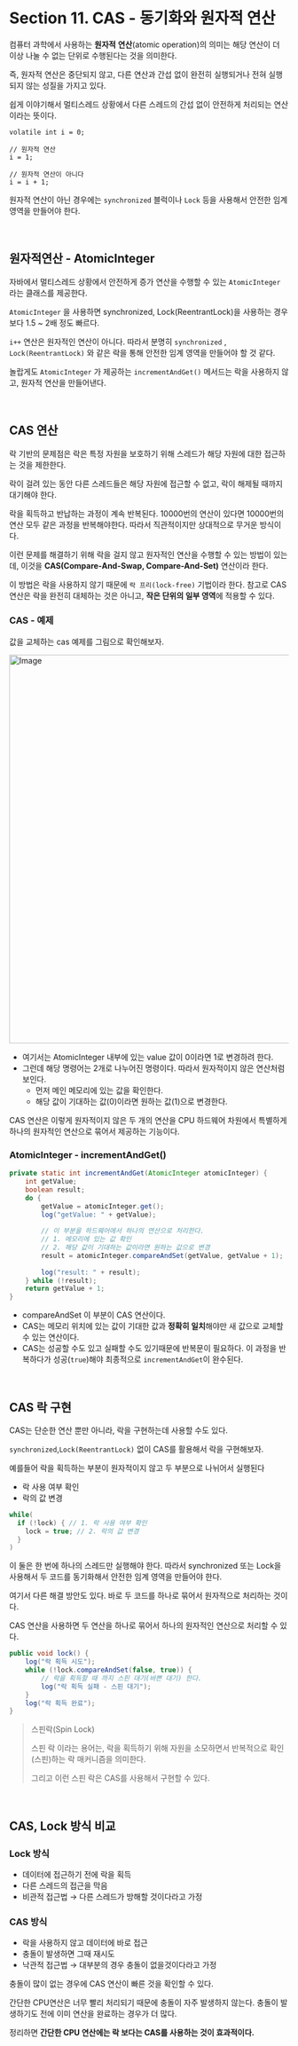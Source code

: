 # Section 11. CAS - 동기화와 원자적 연산

컴퓨터 과학에서 사용하는 **원자적** **연산**(atomic operation)의 의미는 해당 연산이 더 이상 나눌 수 없는 단위로 수행된다는 것을 의미한다.

즉, 원자적 연산은 중단되지 않고, 다른 연산과 간섭 없이 완전히 실행되거나 전혀 실행되지 않는 성질을 가지고 있다.

쉽게 이야기해서 멀티스레드 상황에서 다른 스레드의 간섭 없이 안전하게 처리되는 연산이라는 뜻이다.

```
volatile int i = 0;

// 원자적 연산
i = 1;

// 원자적 연산이 아니다
i = i + 1;
```

원자적 연산이 아닌 경우에는 `synchronized` 블럭이나 `Lock` 등을 사용해서 안전한 임계 영역을 만들어야 한다.

<br>

## 원자적연산 - AtomicInteger

자바에서 멀티스레드 상황에서 안전하게 증가 연산을 수행할 수 있는 `AtomicInteger` 라는 클래스를 제공한다. 

`AtomicInteger` 을 사용하면 synchronized, Lock(ReentrantLock)을 사용하는 경우보다 1.5 ~ 2배 정도 빠르다.

`i++` 연산은 원자적인 연산이 아니다. 따라서 분명히 `synchronized` , `Lock(ReentrantLock)` 와 같은 락을 통해 안전한 임계 영역을 만들어야 할 것 같다.

놀랍게도 `AtomicInteger` 가 제공하는 `incrementAndGet()` 메서드는 락을 사용하지 않고, 원자적 연산을 만들어낸다.

<br>

## CAS 연산

락 기반의 문제점은 락은 특정 자원을 보호하기 위해 스레드가 해당 자원에 대한 접근하는 것을 제한한다.

락이 걸려 있는 동안 다른 스레드들은 해당 자원에 접근할 수 없고, 락이 해제될 때까지 대기해야 한다.

락을 획득하고 반납하는 과정이 계속 반복된다. 10000번의 연산이 있다면 10000번의 연산 모두 같은 과정을 반복해야한다. 따라서 직관적이지만 상대적으로 무거운 방식이다.

이런 문제를 해결하기 위해 락을 걸지 않고 원자적인 연산을 수행할 수 있는 방법이 있는데, 이것을 **CAS(Compare-And-Swap, Compare-And-Set)** 연산이라 한다.

이 방법은 락을 사용하지 않기 때문에 `락 프리(lock-free)` 기법이라 한다. 참고로 CAS 연산은 락을 완전히 대체하는 것은 아니고, **작은 단위의 일부 영역**에 적용할 수 있다.

### CAS - 예제

값을 교체하는 cas 예제를 그림으로 확인해보자.

<img width="701" alt="Image" src="https://github.com/user-attachments/assets/828d259e-3b6d-414a-8592-67a03f6baa20" />

- 여기서는 AtomicInteger 내부에 있는 value 값이 0이라면 1로 변경하려 한다.
- 그런데 해당 명령어는 2개로 나누어진 명령이다. 따라서 원자적이지 않은 연산처럼 보인다.
    - 먼저 메인 메모리에 있는 값을 확인한다.
    - 해당 값이 기대하는 값(0)이라면 원하는 값(1)으로 변경한다.

CAS 연산은 이렇게 원자적이지 않은 두 개의 연산을 CPU 하드웨어 차원에서 특별하게 하나의 원자적인 연산으로 묶어서 제공하는 기능이다.


### AtomicInteger - incrementAndGet()

```java
private static int incrementAndGet(AtomicInteger atomicInteger) {
    int getValue;
    boolean result;
    do {
        getValue = atomicInteger.get();
        log("getValue: " + getValue);
        
        // 이 부분을 하드웨어에서 하나의 연산으로 처리한다.
        // 1. 메모리에 있는 값 확인
        // 2. 해당 값이 기대하는 값이라면 원하는 값으로 변경
        result = atomicInteger.compareAndSet(getValue, getValue + 1); 
        
        log("result: " + result);
    } while (!result);
    return getValue + 1;
}
```

- compareAndSet 이 부분이 CAS 연산이다.
- CAS는 메모리 위치에 있는 값이 기대한 값과 **정확히 일치**해야만 새 값으로 교체할 수 있는 연산이다.
- CAS는 성공할 수도 있고 실패할 수도 있기때문에 반복문이 필요하다. 이 과정을 반복하다가 성공(`true`)해야 최종적으로 `incrementAndGet`이 완수된다.

<br>


## CAS 락 구현

CAS는 단순한 연산 뿐만 아니라, 락을 구현하는데 사용할 수도 있다.

`synchronized`,`Lock(ReentrantLock)` 없이 CAS를 활용해서 락을 구현해보자.

예를들어 락을 획득하는 부분이 원자적이지 않고 두 부분으로 나뉘어서 실행된다

- 락 사용 여부 확인
- 락의 값 변경

```java
while(
  if (!lock) { // 1. 락 사용 여부 확인
    lock = true; // 2. 락의 값 변경
  }
)
```

이 둘은 한 번에 하나의 스레드만 실행해야 한다. 따라서 synchronized 또는 Lock을 사용해서 두 코드를 동기화해서 안전한 임계 영역을 만들어야 한다.

여기서 다른 해결 방안도 있다. 바로 두 코드를 하나로 묶어서 원자적으로 처리하는 것이다.

CAS 연산을 사용하면 두 연산을 하나로 묶어서 하나의 원자적인 연산으로 처리할 수 있다.

```java
public void lock() {
    log("락 획득 시도");
    while (!lock.compareAndSet(false, true)) {
        // 락을 획득할 때 까지 스핀 대기(바쁜 대기) 한다.
        log("락 획득 실패 - 스핀 대기");
    }
    log("락 획득 완료");
}
```

> 스핀락(Spin Lock)
> 
> 스핀 락 이라는 용어는, 락을 획득하기 위해 자원을 소모하면서 반복적으로 확인(스핀)하는 락 매커니즘을 의미한다.
> 
> 그리고 이런 스핀 락은 CAS를 사용해서 구현할 수 있다.

<br>

## CAS, Lock 방식 비교

### **Lock 방식**

- 데이터에 접근하기 전에 락을 획득
- 다른 스레드의 접근을 막음
- 비관적 접근법 → 다른 스레드가 방해할 것이다라고 가정

### **CAS 방식**

- 락을 사용하지 않고 데이터에 바로 접근
- 충돌이 발생하면 그때 재시도
- 낙관적 접근법 → 대부분의 경우 충돌이 없을것이다라고 가정

충돌이 많이 없는 경우에 CAS 연산이 빠른 것을 확인할 수 있다.

간단한 CPU연산은 너무 빨리 처리되기 때문에 충돌이 자주 발생하지 않는다. 충돌이 발생하기도 전에 이미 연산을 완료하는 경우가 더 많다.

정리하면 **간단한 CPU 연산에는 락 보다는 CAS를 사용하는 것이 효과적이다.**
